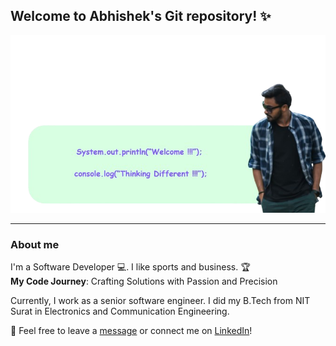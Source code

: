 ## Welcome to Abhishek's Git repository! :sparkles:

![Welcome to my Profile.](https://github.com/abhishekkumar-pz/abhishekkumar-pz.github.io/blob/08b17095757d20c10f631c1725929f858977e5e3/assets/img/readme-logo.png)

<!--
**abhishekkumar-pz/abhishekkumar-pz** is a ✨ _special_ ✨ repository because its `README.md` (this file) appears on your GitHub profile.

Here are some ideas to get you started:

- 🔭 I’m currently working on ...
- 🌱 I’m currently learning ...
- 👯 I’m looking to collaborate on ...
- 🤔 I’m looking for help with ...
- 💬 Ask me about ...
- 📫 How to reach me: ...
- 😄 Pronouns: ...
- ⚡ Fun fact: ...
-->
<hr>

### About me
I'm a Software Developer :computer:. I like sports and business. :trophy: <br>
<b>My Code Journey</b>: Crafting Solutions with Passion and Precision

Currently, I work as a senior software engineer. I did my B.Tech from NIT Surat in Electronics and Communication Engineering.

:email: Feel free to leave a [message](mailto:kumarabhishek3114@gmail.com) or connect me on [LinkedIn](https://www.linkedin.com/in/abhishek-kumar3114/)!